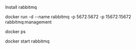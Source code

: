 Install rabbitmq

docker run -d --name rabbitmq -p 5672:5672 -p 15672:15672 rabbitmq:management

docker ps

docker start rabbitmq

